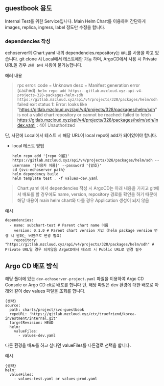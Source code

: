 ## guestbook 용도

Internal Test를 위한 Service입니다.
Main Helm Chart를 이용하여 간단하게 images, replica, ingress, label 정도만 수정을 합니다.

### dependencies 작성

echoserver의 Chart.yaml 내의 dependencies.repository는 `URL`를 사용을 하고 있습니다.
git clone 시 Local에서 테스트에만 가능 하며, ArgoCD에서 사용 시 Private URL일 경우 `권한 문제` 사용이 불가능합니다.

에러 내용
> rpc error: code = Unknown desc = Manifest generation error (cached): `helm repo add https:--gitlab.mzcloud.xyz-api-v4-projects-328-packages-helm-sdh https://gitlab.mzcloud.xyz/api/v4/projects/328/packages/helm/sdh` failed exit status 1: Error: looks like "https://gitlab.mzcloud.xyz/api/v4/projects/328/packages/helm/sdh" is not a valid chart repository or cannot be reached: failed to fetch https://gitlab.mzcloud.xyz/api/v4/projects/328/packages/helm/sdh/index.yaml : 401 Unauthorized

단, 사전에 Local에서 테스트 시 해당 URL이 local repo에 add가 되어있어야 합니다.

- local 테스트 방법
  ```
  helm repo add '{repo 이름}' https://gitlab.mzcloud.xyz/api/v4/projects/328/packages/helm/sdh --username '{사용자 이름}' --password '{암호}'
  cd {svc-echoserver path} 
  helm dependency build
  helm template test . -f values-dev.yaml
  ```

> Chart.yaml 에서 dependencies 작성 시 ArgoCD는 아래 내용을 가지고 git에서 배포를 할 경우에도 
> name, version, repository 경로를 확인을 하기 때문에 해당 내용이 main helm chart와 다를 경우 Application 생성이 되지 않음

예시 
```
dependencies:
  - name: subchart-test # Parent chart name 이름 
    version: 0.1.0 # Parent chart version 기입 (helm package version 변경 시 원하는 버전으로 변경 필요)
    repository: "https://gitlab.mzcloud.xyz/api/v4/projects/328/packages/helm/sdh" # Private URL일 경우 되지않음 ArgoCD에서 테스트 시 Public URL로 변경 필수
```

## Argo CD 배포 방식
해당 폴더에 있는 `dev-echoserver-project.yaml` 파일을 이용하여 Argo CD Console or Argo CD cli로 배포를 합니다
단, 해당 파일은 dev 환경에 대한 배포로 아래와 같이 dev values 파일을 조회를 합니다.
```
{생략}
source:
  path: charts/project/svc-guestbook
  repoURL: 'https://gitlab.mzcloud.xyz/ctc/truefriend/korea-investment/internal.git'
  targetRevision: HEAD
  helm:
    valueFiles:
      - values-dev.yaml
```

다른 환경을 배포를 하고 싶다면 valueFiles를 다른걸로 선택을 합니다.

예시
```
{생략}
helm:
  valueFiles:
    - values-test.yaml or values-prod.yaml
```
